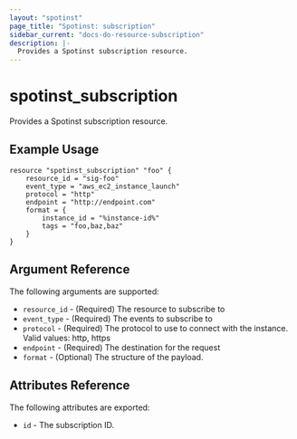 ```yaml
---
layout: "spotinst"
page_title: "Spotinst: subscription"
sidebar_current: "docs-do-resource-subscription"
description: |-
  Provides a Spotinst subscription resource.
---
```


# spotinst\_subscription

Provides a Spotinst subscription resource.

## Example Usage

```hcl
resource "spotinst_subscription" "foo" {
	resource_id = "sig-foo"
	event_type = "aws_ec2_instance_launch"
	protocol = "http"
	endpoint = "http://endpoint.com"
	format = {
		instance_id = "%instance-id%"
		tags = "foo,baz,baz"
	}
}
```

## Argument Reference

The following arguments are supported:

* `resource_id` - (Required) The resource to subscribe to
* `event_type` - (Required) The events to subscribe to
* `protocol` - (Required) The protocol to use to connect with the instance. Valid values: http, https
* `endpoint` - (Required) The destination for the request
* `format` - (Optional) The structure of the payload.

## Attributes Reference

The following attributes are exported:

* `id` - The subscription ID.
